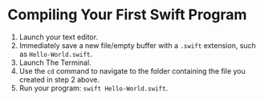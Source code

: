 # Compiling Your First Swift Program

1. Launch your text editor.
2. Immediately save a new file/empty buffer with a `.swift` extension, such as `Hello-World.swift`.
3. Launch The Terminal.
4. Use the `cd` command to navigate to the folder containing the file you created in step 2 above.
5. Run your program: `swift Hello-World.swift`.
